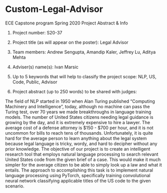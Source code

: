 # Custom-Legal-Advisor

ECE Capstone program
Spring 2020
Project Abstract & Info

1. Project number: S20-37
 
2. Project title (as will appear on the poster):
 Legal Advisor
 
3. Team members:
Andrew Sengupta, Amandip Kaler, Jeffrey Lu, Aditya Mehta

4. Adviser(s) name(s):
Ivan Marsic

5. Up to 5 keywords that will help to classify the project scope:
NLP, US, Code, Public, Advisor 

6. Project abstract (up to 250 words) to be shared with judges:

The field of NLP started in 1950 when Alan Turing published “Computing Machinery and Intelligence”, today, although no machine can pass the Turing test, over 70 years we made breakthroughs in language training models.
The number of United States citizens needing legal guidance is growing by the day, and it is extremely expensive to hire a lawyer. The average cost of a defense attorney is $150 - $700 per hour, and it is not uncommon for bills to reach tens of thousands. Unfortunately, it is quite hard for the average person to learn anything about the legal system because legal language is tricky, wordy, and hard to decipher without any prior knowledge.
The objective of our project is to create an intelligent research tool that employs natural language processing to search relevant United States code from the given brief of a case. This would make it much simpler for the average citizen to be able to simply look up a law and what it entails.
The approach to accomplishing this task is to implement natural language processing using PyTorch, specifically training convolutional neural network classifying applicable titles of the US code to the given scenario.
